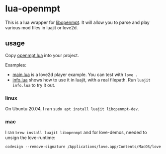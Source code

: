 # lua-openmpt

This is a lua wrapper for [libopenmpt](https://lib.openmpt.org/libopenmpt/). It will allow you to parse and play various mod files in luajit or love2d.

## usage

Copy [openmpt.lua](openmpt.lua) into your project.

Examples:

* [main.lua](main.lua) is a love2d player example. You can test with `love .`
* [info.lua](info.lua) shows how to use it in luajit, with a real filepath. Run `luajit info.lua` to try it out.

### linux

On Ubuntu 20.04, I ran `sudo apt install luajit libopenmpt-dev`.

### mac

I ran `brew install luajit libopenmpt` and for love-demos, needed to unsign the love-runtime:

```
codesign --remove-signature /Applications/love.app/Contents/MacOS/love
```
